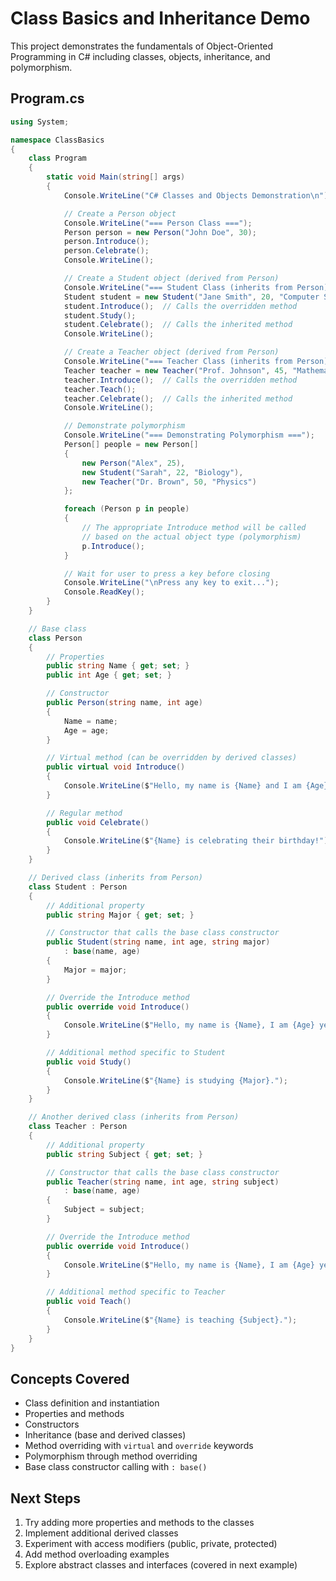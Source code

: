 # Class Basics and Inheritance Demo

This project demonstrates the fundamentals of Object-Oriented Programming in C# including classes, objects, inheritance, and polymorphism.

## Program.cs

```csharp
using System;

namespace ClassBasics
{
    class Program
    {
        static void Main(string[] args)
        {
            Console.WriteLine("C# Classes and Objects Demonstration\n");

            // Create a Person object
            Console.WriteLine("=== Person Class ===");
            Person person = new Person("John Doe", 30);
            person.Introduce();
            person.Celebrate();
            Console.WriteLine();

            // Create a Student object (derived from Person)
            Console.WriteLine("=== Student Class (inherits from Person) ===");
            Student student = new Student("Jane Smith", 20, "Computer Science");
            student.Introduce();  // Calls the overridden method
            student.Study();
            student.Celebrate();  // Calls the inherited method
            Console.WriteLine();

            // Create a Teacher object (derived from Person)
            Console.WriteLine("=== Teacher Class (inherits from Person) ===");
            Teacher teacher = new Teacher("Prof. Johnson", 45, "Mathematics");
            teacher.Introduce();  // Calls the overridden method
            teacher.Teach();
            teacher.Celebrate();  // Calls the inherited method
            Console.WriteLine();

            // Demonstrate polymorphism
            Console.WriteLine("=== Demonstrating Polymorphism ===");
            Person[] people = new Person[]
            {
                new Person("Alex", 25),
                new Student("Sarah", 22, "Biology"),
                new Teacher("Dr. Brown", 50, "Physics")
            };

            foreach (Person p in people)
            {
                // The appropriate Introduce method will be called
                // based on the actual object type (polymorphism)
                p.Introduce();
            }

            // Wait for user to press a key before closing
            Console.WriteLine("\nPress any key to exit...");
            Console.ReadKey();
        }
    }

    // Base class
    class Person
    {
        // Properties
        public string Name { get; set; }
        public int Age { get; set; }

        // Constructor
        public Person(string name, int age)
        {
            Name = name;
            Age = age;
        }

        // Virtual method (can be overridden by derived classes)
        public virtual void Introduce()
        {
            Console.WriteLine($"Hello, my name is {Name} and I am {Age} years old.");
        }

        // Regular method
        public void Celebrate()
        {
            Console.WriteLine($"{Name} is celebrating their birthday!");
        }
    }

    // Derived class (inherits from Person)
    class Student : Person
    {
        // Additional property
        public string Major { get; set; }

        // Constructor that calls the base class constructor
        public Student(string name, int age, string major)
            : base(name, age)
        {
            Major = major;
        }

        // Override the Introduce method
        public override void Introduce()
        {
            Console.WriteLine($"Hello, my name is {Name}, I am {Age} years old, and I am studying {Major}.");
        }

        // Additional method specific to Student
        public void Study()
        {
            Console.WriteLine($"{Name} is studying {Major}.");
        }
    }

    // Another derived class (inherits from Person)
    class Teacher : Person
    {
        // Additional property
        public string Subject { get; set; }

        // Constructor that calls the base class constructor
        public Teacher(string name, int age, string subject)
            : base(name, age)
        {
            Subject = subject;
        }

        // Override the Introduce method
        public override void Introduce()
        {
            Console.WriteLine($"Hello, my name is {Name}, I am {Age} years old, and I teach {Subject}.");
        }

        // Additional method specific to Teacher
        public void Teach()
        {
            Console.WriteLine($"{Name} is teaching {Subject}.");
        }
    }
}
```

## Concepts Covered

- Class definition and instantiation
- Properties and methods
- Constructors
- Inheritance (base and derived classes)
- Method overriding with `virtual` and `override` keywords
- Polymorphism through method overriding
- Base class constructor calling with `: base()`

## Next Steps

1. Try adding more properties and methods to the classes
2. Implement additional derived classes
3. Experiment with access modifiers (public, private, protected)
4. Add method overloading examples
5. Explore abstract classes and interfaces (covered in next example)
